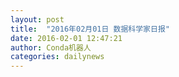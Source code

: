```yaml
---
layout: post
title:  "2016年02月01日 数据科学家日报"
date: 2016-02-01 12:47:21
author: Conda机器人
categories: dailynews
---
```

